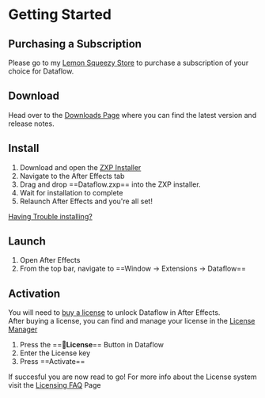 # Getting Started
## Purchasing a Subscription
Please go to my [Lemon Squeezy Store](https://maxg.lemonsqueezy.com/) to purchase a subscription of your choice for Dataflow.

## Download

Head over to the [Downloads Page](../downloads/downloads.md) where you can find the latest version and release notes.
## Install

1. Download and open the [ZXP Installer](https://aescripts.com/learn/zxp-installer/)
2. Navigate to the After Effects tab
3. Drag and drop ==Dataflow.zxp== into the ZXP installer.
4. Wait for installation to complete
5. Relaunch After Effects and you're all set!

[Having Trouble installing?](troubleshooting.md#manual-install-dataflow)

## Launch

1. Open After Effects
2. From the top bar, navigate to  ==Window → Extensions → Dataflow==

## Activation

You will need to [buy a license](https://maxg.lemonsqueezy.com/) to unlock Dataflow in After Effects.  
After buying a license, you can find and manage your license in the [License Manager](https://app.lemonsqueezy.com/my-orders)  

1. Press the ==🔑**License**== Button in Dataflow
2. Enter the License key
3. Press ==Activate==

If succesful you are now read to go!
For more info about the License system visit the [Licensing FAQ](../faq/faq.md##licensing) Page